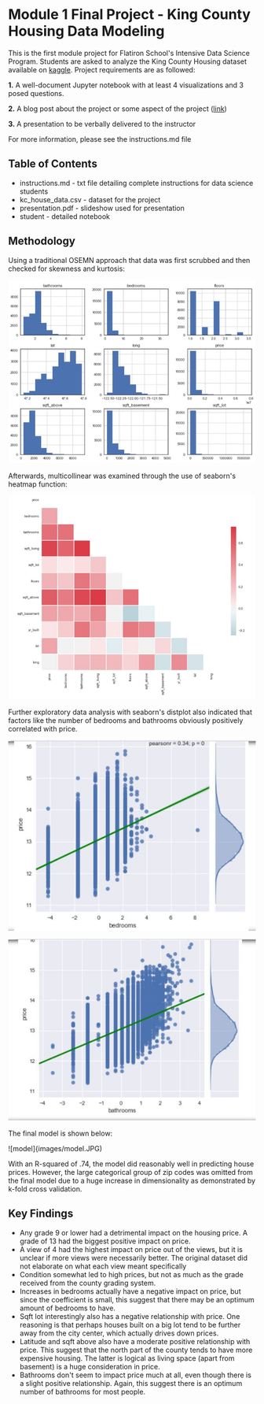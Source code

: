 # Module 1 Final Project - King County Housing Data Modeling

This is the first module project for Flatiron School's Intensive Data Science Program. Students are asked to analyze the King County Housing dataset available on [kaggle](https://www.kaggle.com/shivachandel/kc-house-data).
Project requirements are as followed:

  __1.__ A well-document Jupyter notebook with at least 4 visualizations and 3 posed questions.
  
  __2.__ A blog post about the project or some aspect of the project ([link](https://thiennguyen.blog/2019/03/14/feature-selection-in-data-analysis/))
  
  __3.__ A presentation to be verbally delivered to the instructor

  
For more information, please see the instructions.md file

## Table of Contents

- instructions.md - txt file detailing complete instructions for data science students
- kc_house_data.csv - dataset for the project
- presentation.pdf - slideshow used for presentation
- student - detailed notebook 

## Methodology

Using a traditional OSEMN approach that data was first scrubbed and then checked for skewness and kurtosis:

![skew](images/skew.JPG)

Afterwards, multicollinear was examined through the use of seaborn's heatmap function:

![heatmap](images/collin.JPG)

Further exploratory data analysis with seaborn's distplot also indicated that factors like the number of bedrooms and bathrooms obviously positively correlated with price.

![dist1](images/dis_1.JPG)

![dist2](images/dis_2.JPG)

The final model is shown below:

![model]{images/model.JPG)

With an R-squared of .74, the model did reasonably well in predicting house prices. However, the large categorical group of zip codes was omitted from the final model due to a huge increase in dimensionality as demonstrated by 
k-fold cross validation.

## Key Findings

- Any grade 9 or lower had a detrimental impact on the housing price. A grade of 13 had the biggest positive impact on price. 
- A view of 4 had the highest impact on price out of the views, but it is unclear if more views were necessarily better. The original dataset did not elaborate on what each view meant specifically
- Condition somewhat led to high prices, but not as much as the grade received from the county grading system.
- Increases in bedrooms actually have a negative impact on price, but since the coefficient is small, this suggest that there may be an optimum amount of bedrooms to have.
- Sqft lot interestingly also has a negative relationship with price. One reasoning is that perhaps houses built on a big lot tend to be further away from the city center, which actually drives down prices. 
- Latitude and sqft above also have a moderate positive relationship with price. This suggest that the north part of the county tends to have more expensive housing. The latter is logical as living space (apart from basement) is a huge consideration in price. 
- Bathrooms don't seem to impact price much at all, even though there is a slight positive relationship. Again, this suggest there is an optimum number of bathrooms for most people.
